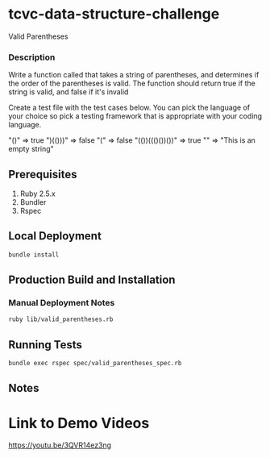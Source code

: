 # tcvc-data-structure-challenge

Valid Parentheses

### Description
Write a function called that takes a string of parentheses, and determines if 
the order of the parentheses is valid. The function should return true if the 
string is valid, and false if it's invalid

Create a test file with the test cases below. You can pick the language of your 
choice so pick a testing framework that is appropriate with your coding 
language.

"()" => true
")(()))" => false
"(" => false
"(())((()())())" => true
"" => "This is an empty string"

## Prerequisites

1. Ruby 2.5.x
2. Bundler
3. Rspec

## Local Deployment

```bash
bundle install
```

## Production Build and Installation

### Manual Deployment Notes

```bash
ruby lib/valid_parentheses.rb
```


## Running Tests

```bash
bundle exec rspec spec/valid_parentheses_spec.rb
```

## Notes

# Link to Demo Videos
https://youtu.be/3QVR14ez3ng
